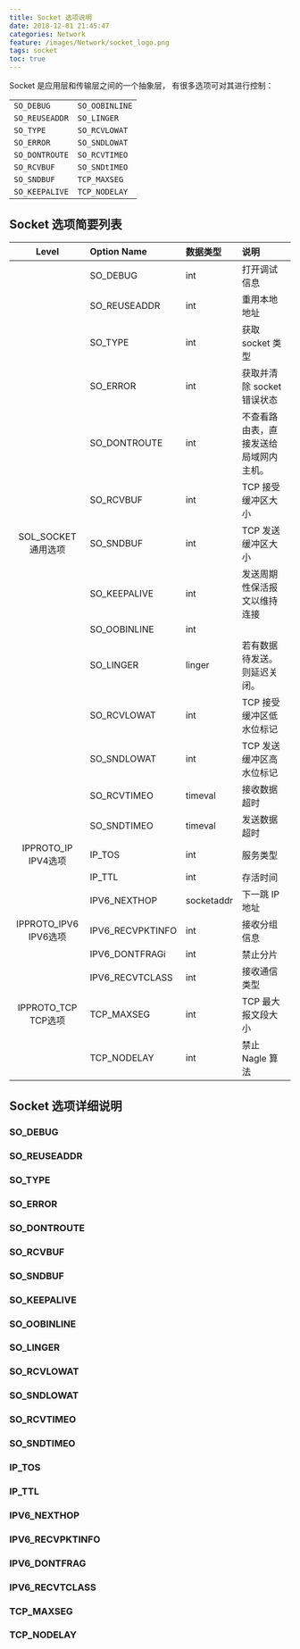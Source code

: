 ```yaml
---
title: Socket 选项说明
date: 2018-12-01 21:45:47
categories: Network
feature: /images/Network/socket_logo.png
tags: socket
toc: true
---
```


Socket 是应用层和传输层之间的一个抽象层，
有很多选项可对其进行控制：

|       |       |
|:------|:------|
| `SO_DEBUG` | `SO_OOBINLINE` |
| `SO_REUSEADDR` | `SO_LINGER` |
| `SO_TYPE` | `SO_RCVLOWAT` |
| `SO_ERROR` | `SO_SNDLOWAT` |
| `SO_DONTROUTE` | `SO_RCVTIMEO` |
| `SO_RCVBUF` | `SO_SNDtIMEO` |
| `SO_SNDBUF` | `TCP_MAXSEG` |
| `SO_KEEPALIVE` | `TCP_NODELAY` |

<!-- More -->

## Socket 选项简要列表
|     Level    |  Option Name  |  数据类型  |  说明  |
|:------------:|:--------------|:-----------|:-------|
|                         | SO_DEBUG         | int  |  打开调试信息  |
|                         | SO_REUSEADDR     | int  |  重用本地地址  |
|                         | SO_TYPE          | int  |  获取 socket 类型  |
|                         | SO_ERROR         | int  |  获取并清除 socket 错误状态  |
|                         | SO_DONTROUTE     | int  |  不查看路由表，直接发送给局域网内主机。  |
|                         | SO_RCVBUF        | int  |  TCP 接受缓冲区大小  |
|  SOL_SOCKET 通用选项    | SO_SNDBUF        | int  |  TCP 发送缓冲区大小  |
|                         | SO_KEEPALIVE     | int  |  发送周期性保活报文以维持连接  |
|                         | SO_OOBINLINE     | int  |    |
|                         | SO_LINGER        | linger|  若有数据待发送。则延迟关闭。  |
|                         | SO_RCVLOWAT      | int   |  TCP 接受缓冲区低水位标记  |
|                         | SO_SNDLOWAT      | int   |  TCP 发送缓冲区高水位标记  |
|                         | SO_RCVTIMEO      | timeval |  接收数据超时  |
|                         | SO_SNDTIMEO      | timeval |  发送数据超时  |
|  IPPROTO_IP IPV4选项    | IP_TOS           | int  |  服务类型  |
|                         | IP_TTL           | int  |  存活时间  |
|                         | IPV6_NEXTHOP     | socketaddr  |  下一跳 IP 地址  |
|  IPPROTO_IPV6 IPV6选项  | IPV6_RECVPKTINFO | int  |  接收分组信息  |
|                         | IPV6_DONTFRAGi   | int  |  禁止分片  |
|                         | IPV6_RECVTCLASS  | int  |  接收通信类型  |
|  IPPROTO_TCP TCP选项    | TCP_MAXSEG       | int  |  TCP 最大报文段大小  |
|                         | TCP_NODELAY      | int  |  禁止 Nagle 算法  |

## Socket 选项详细说明
### SO_DEBUG
### SO_REUSEADDR
### SO_TYPE
### SO_ERROR
### SO_DONTROUTE
### SO_RCVBUF
### SO_SNDBUF
### SO_KEEPALIVE
### SO_OOBINLINE
### SO_LINGER
### SO_RCVLOWAT
### SO_SNDLOWAT
### SO_RCVTIMEO
### SO_SNDTIMEO
### IP_TOS
### IP_TTL
### IPV6_NEXTHOP
### IPV6_RECVPKTINFO
### IPV6_DONTFRAG
### IPV6_RECVTCLASS
### TCP_MAXSEG
### TCP_NODELAY

